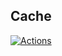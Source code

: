 ## Cache

[![Actions](https://github.com/wk-j/actions-cache/workflows/Build/badge.svg)](https://github.com/wk-j/actions-cache/actions)